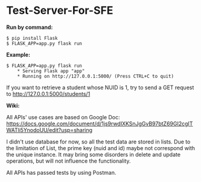 # Test-Server-For-SFE

**Run by command:**
```
$ pip install Flask
$ FLASK_APP=app.py flask run
```

**Example:**
```
$ FLASK_APP=app.py flask run
    * Serving Flask app "app"
    * Running on http://127.0.0.1:5000/ (Press CTRL+C to quit)
```

If you want to retrieve a student whose NUID is 1, try to send a GET request to http://127.0.0.1:5000/students/1 

**Wiki:**

All APIs' use cases are based on Google Doc:
https://docs.google.com/document/d/1js9rwdIXKSnJgGvB97btZ69GI2cgITWATli5YnodoUU/edit?usp=sharing

I didn't use database for now, so all the test data are stored in lists.
Due to the limitation of List, the prime key (nuid and id) maybe not correspond with the unique instance.
It may bring some disorders in delete and update operations, but will not influence the functionality.

All APIs has passed tests by using Postman.
